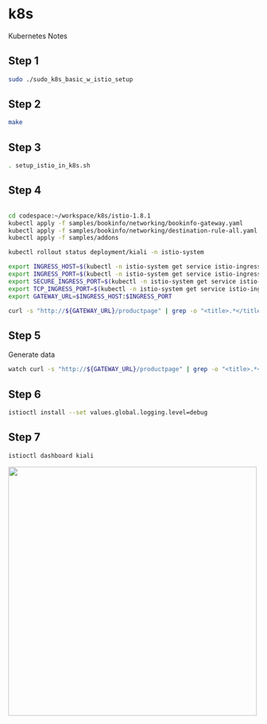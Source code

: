 # k8s
Kubernetes Notes


## Step 1
```bash
sudo ./sudo_k8s_basic_w_istio_setup
```

## Step 2
```bash
make
```

## Step 3
```bash
. setup_istio_in_k8s.sh 
```


## Step 4
```bash

cd codespace:~/workspace/k8s/istio-1.8.1
kubectl apply -f samples/bookinfo/networking/bookinfo-gateway.yaml
kubectl apply -f samples/bookinfo/networking/destination-rule-all.yaml
kubectl apply -f samples/addons

kubectl rollout status deployment/kiali -n istio-system

export INGRESS_HOST=$(kubectl -n istio-system get service istio-ingressgateway -o jsonpath='{.status.loadBalancer.ingress[0].ip}')
export INGRESS_PORT=$(kubectl -n istio-system get service istio-ingressgateway -o jsonpath='{.spec.ports[?(@.name=="http2")].port}')
export SECURE_INGRESS_PORT=$(kubectl -n istio-system get service istio-ingressgateway -o jsonpath='{.spec.ports[?(@.name=="https")].port}')
export TCP_INGRESS_PORT=$(kubectl -n istio-system get service istio-ingressgateway -o jsonpath='{.spec.ports[?(@.name=="tcp")].port}')
export GATEWAY_URL=$INGRESS_HOST:$INGRESS_PORT

curl -s "http://${GATEWAY_URL}/productpage" | grep -o "<title>.*</title>"

```

## Step 5 
Generate data
```bash
watch curl -s "http://${GATEWAY_URL}/productpage" | grep -o "<title>.*</title>"

```

## Step 6
```bash
istioctl install --set values.global.logging.level=debug
```

## Step 7
```bash
istioctl dashboard kiali
```


<img src=https://user-images.githubusercontent.com/755710/103420613-300f7980-4b66-11eb-9b7b-5febfbd1f787.png width=500 />